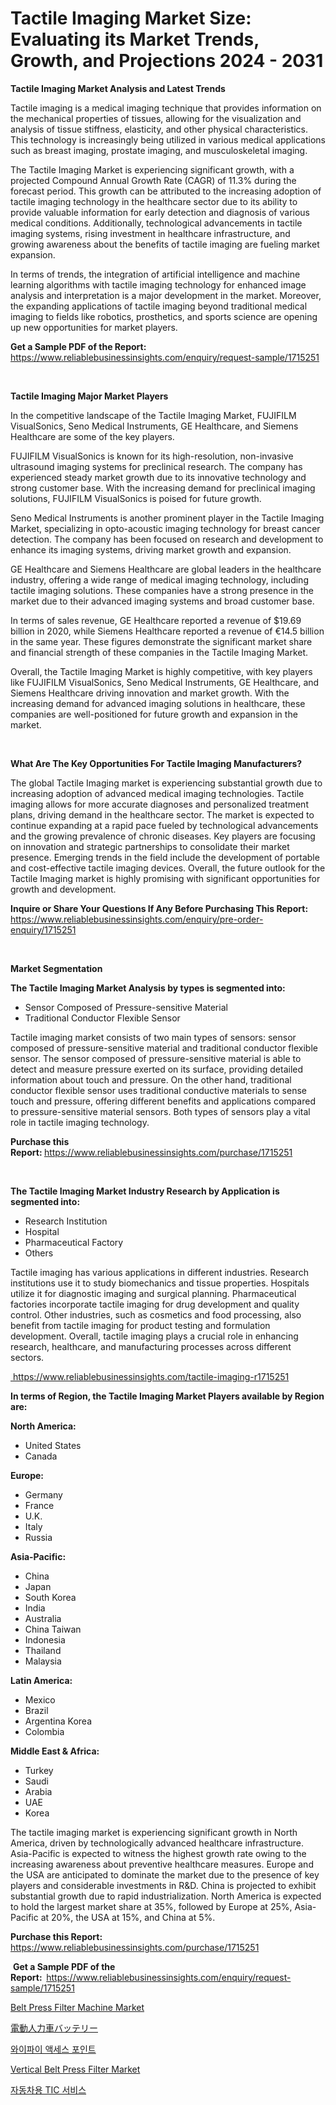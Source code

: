 <p><h1>Tactile Imaging Market Size: Evaluating its Market Trends, Growth, and Projections 2024 - 2031</h1></p><p><strong>Tactile Imaging Market Analysis and Latest Trends</strong></p>
<p><p>Tactile imaging is a medical imaging technique that provides information on the mechanical properties of tissues, allowing for the visualization and analysis of tissue stiffness, elasticity, and other physical characteristics. This technology is increasingly being utilized in various medical applications such as breast imaging, prostate imaging, and musculoskeletal imaging.</p><p>The Tactile Imaging Market is experiencing significant growth, with a projected Compound Annual Growth Rate (CAGR) of 11.3% during the forecast period. This growth can be attributed to the increasing adoption of tactile imaging technology in the healthcare sector due to its ability to provide valuable information for early detection and diagnosis of various medical conditions. Additionally, technological advancements in tactile imaging systems, rising investment in healthcare infrastructure, and growing awareness about the benefits of tactile imaging are fueling market expansion.</p><p>In terms of trends, the integration of artificial intelligence and machine learning algorithms with tactile imaging technology for enhanced image analysis and interpretation is a major development in the market. Moreover, the expanding applications of tactile imaging beyond traditional medical imaging to fields like robotics, prosthetics, and sports science are opening up new opportunities for market players.</p></p>
<p><strong>Get a Sample PDF of the Report:&nbsp;</strong> <a href="https://www.reliablebusinessinsights.com/enquiry/request-sample/1715251">https://www.reliablebusinessinsights.com/enquiry/request-sample/1715251</a></p>
<p>&nbsp;</p>
<p><strong>Tactile Imaging Major Market Players</strong></p>
<p><p>In the competitive landscape of the Tactile Imaging Market, FUJIFILM VisualSonics, Seno Medical Instruments, GE Healthcare, and Siemens Healthcare are some of the key players. </p><p>FUJIFILM VisualSonics is known for its high-resolution, non-invasive ultrasound imaging systems for preclinical research. The company has experienced steady market growth due to its innovative technology and strong customer base. With the increasing demand for preclinical imaging solutions, FUJIFILM VisualSonics is poised for future growth.</p><p>Seno Medical Instruments is another prominent player in the Tactile Imaging Market, specializing in opto-acoustic imaging technology for breast cancer detection. The company has been focused on research and development to enhance its imaging systems, driving market growth and expansion.</p><p>GE Healthcare and Siemens Healthcare are global leaders in the healthcare industry, offering a wide range of medical imaging technology, including tactile imaging solutions. These companies have a strong presence in the market due to their advanced imaging systems and broad customer base.</p><p>In terms of sales revenue, GE Healthcare reported a revenue of $19.69 billion in 2020, while Siemens Healthcare reported a revenue of €14.5 billion in the same year. These figures demonstrate the significant market share and financial strength of these companies in the Tactile Imaging Market.</p><p>Overall, the Tactile Imaging Market is highly competitive, with key players like FUJIFILM VisualSonics, Seno Medical Instruments, GE Healthcare, and Siemens Healthcare driving innovation and market growth. With the increasing demand for advanced imaging solutions in healthcare, these companies are well-positioned for future growth and expansion in the market.</p></p>
<p>&nbsp;</p>
<p><strong>What Are The Key Opportunities For Tactile Imaging Manufacturers?</strong></p>
<p><p>The global Tactile Imaging market is experiencing substantial growth due to increasing adoption of advanced medical imaging technologies. Tactile imaging allows for more accurate diagnoses and personalized treatment plans, driving demand in the healthcare sector. The market is expected to continue expanding at a rapid pace fueled by technological advancements and the growing prevalence of chronic diseases. Key players are focusing on innovation and strategic partnerships to consolidate their market presence. Emerging trends in the field include the development of portable and cost-effective tactile imaging devices. Overall, the future outlook for the Tactile Imaging market is highly promising with significant opportunities for growth and development.</p></p>
<p><strong>Inquire or Share Your Questions If Any Before Purchasing This Report:</strong> <a href="https://www.reliablebusinessinsights.com/enquiry/pre-order-enquiry/1715251">https://www.reliablebusinessinsights.com/enquiry/pre-order-enquiry/1715251</a></p>
<p>&nbsp;</p>
<p><strong>Market Segmentation</strong></p>
<p><strong>The Tactile Imaging Market Analysis by types is segmented into:</strong></p>
<p><ul><li>Sensor Composed of Pressure-sensitive Material</li><li>Traditional Conductor Flexible Sensor</li></ul></p>
<p><p>Tactile imaging market consists of two main types of sensors: sensor composed of pressure-sensitive material and traditional conductor flexible sensor. The sensor composed of pressure-sensitive material is able to detect and measure pressure exerted on its surface, providing detailed information about touch and pressure. On the other hand, traditional conductor flexible sensor uses traditional conductive materials to sense touch and pressure, offering different benefits and applications compared to pressure-sensitive material sensors. Both types of sensors play a vital role in tactile imaging technology.</p></p>
<p><strong>Purchase this Report:&nbsp;</strong><a href="https://www.reliablebusinessinsights.com/purchase/1715251">https://www.reliablebusinessinsights.com/purchase/1715251</a></p>
<p>&nbsp;</p>
<p><strong>The Tactile Imaging Market Industry Research by Application is segmented into:</strong></p>
<p><ul><li>Research Institution</li><li>Hospital</li><li>Pharmaceutical Factory</li><li>Others</li></ul></p>
<p><p>Tactile imaging has various applications in different industries. Research institutions use it to study biomechanics and tissue properties. Hospitals utilize it for diagnostic imaging and surgical planning. Pharmaceutical factories incorporate tactile imaging for drug development and quality control. Other industries, such as cosmetics and food processing, also benefit from tactile imaging for product testing and formulation development. Overall, tactile imaging plays a crucial role in enhancing research, healthcare, and manufacturing processes across different sectors.</p></p>
<p><a href="https://www.reliablebusinessinsights.com/tactile-imaging-r1715251">&nbsp;https://www.reliablebusinessinsights.com/tactile-imaging-r1715251</a></p>
<p><strong>In terms of Region, the Tactile Imaging Market Players available by Region are:</strong></p>
<p>
    <p> <strong> North America: </strong>
        <ul>
            <li>United States</li>
            <li>Canada</li>
        </ul>
        </p> 
    <p> <strong> Europe: </strong>
        <ul>
            <li>Germany</li>
            <li>France</li>
            <li>U.K.</li>
            <li>Italy</li>
            <li>Russia</li>
        </ul>
        </p> 
    <p> <strong> Asia-Pacific: </strong>
        <ul>
            <li>China</li>
            <li>Japan</li>
            <li>South Korea</li>
            <li>India</li>
            <li>Australia</li>
            <li>China Taiwan</li>
            <li>Indonesia</li>
            <li>Thailand</li>
            <li>Malaysia</li>
        </ul>
        </p> 
    <p> <strong> Latin America: </strong>
        <ul>
            <li>Mexico</li>
            <li>Brazil</li>
            <li>Argentina Korea</li>
            <li>Colombia</li>
        </ul>
        </p> 
    <p> <strong> Middle East & Africa: </strong>
        <ul>
            <li>Turkey</li>
            <li>Saudi</li>
            <li>Arabia</li>
            <li>UAE</li>
            <li>Korea</li>
        </ul>
    </p>
    </p>
<p><p>The tactile imaging market is experiencing significant growth in North America, driven by technologically advanced healthcare infrastructure. Asia-Pacific is expected to witness the highest growth rate owing to the increasing awareness about preventive healthcare measures. Europe and the USA are anticipated to dominate the market due to the presence of key players and considerable investments in R&D. China is projected to exhibit substantial growth due to rapid industrialization. North America is expected to hold the largest market share at 35%, followed by Europe at 25%, Asia-Pacific at 20%, the USA at 15%, and China at 5%.</p></p>
<p><strong>Purchase this Report: </strong><a href="https://www.reliablebusinessinsights.com/purchase/1715251">https://www.reliablebusinessinsights.com/purchase/1715251</a></p>
<p>&nbsp;<strong>Get a Sample PDF of the Report:&nbsp;&nbsp;</strong><a href="https://www.reliablebusinessinsights.com/enquiry/request-sample/1715251">https://www.reliablebusinessinsights.com/enquiry/request-sample/1715251</a></p>
<p><strong></strong></p>
<p><p><a href="https://github.com/PeterParrish5/Market-Research-Report-List-5/blob/main/belt-press-filter-machine-market.md">Belt Press Filter Machine Market</a></p><p><a href="https://github.com/FredaJerde/Market-Research-Report-List-1/blob/main/4081601167099.md">電動人力車バッテリー</a></p><p><a href="https://github.com/nhaiquang84/Market-Research-Report-List-1/blob/main/2058817180294.md">와이파이 액세스 포인트</a></p><p><a href="https://github.com/jhcraigie/Market-Research-Report-List-4/blob/main/vertical-belt-press-filter-market.md">Vertical Belt Press Filter Market</a></p><p><a href="https://github.com/gambitz1998/Market-Research-Report-List-1/blob/main/9672707180293.md">자동차용 TIC 서비스</a></p></p>